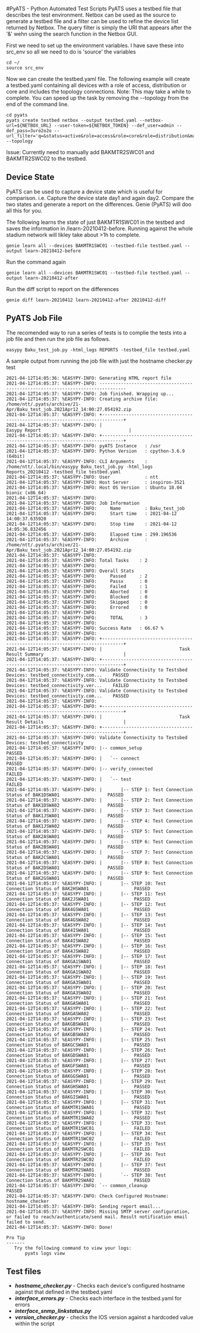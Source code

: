 #PyATS - Python Automated Test Scripts
PyATS uses a testbed file that describes the test environment. Netbox can be used as the source to generate a testbed file and a filter can be used to refine the device list returned by Netbox.
The query filter is simply the URI that appears after the '&' wehn using the search function in the Netbox GUI.

First we need to set up the environment variables. I have save these into src_env so all we need to do is 'source' the variables
```
cd ~/
source src_env
```

Now we can create the testbed.yaml file. The following example will create a testbed.yaml containing all devices with a role of access, distribution or core and includes the topology connections.
Note: This may take a while to complete. You can speed up the task by removing the --topology from the end of the command line.
```
cd pyats
pyats create testbed netbox --output testbed.yaml --netbox-url=${NETBOX_URL} --user-token=${NETBOX_TOKEN} --def_user=admin --def_pass=3uro2o2o --url_filter='q=&status=active&role=access&role=core&role=distribution&mac_address=&has_primary_ip=&local_context_data=&virtual_chassis_member=&console_ports=&console_server_ports=&power_ports=&power_outlets=&interfaces=&pass_through_ports=' --topology
```
Issue: Currently need to manually add BAKMTR2SWC01 and BAKMTR2SWC02 to the testbed.

## Device State
PyATS can be used to capture a device state which is useful for comparison. i.e. Capture the device state day1 and again day2. Compare the two states and generate a report on the differences. Genie (PyATS) will doo all this for you.

The following learns the state of just BAKMTR1SWC01 in the testbed and saves the information in /learn-20210412-before. Running against the whole stadium network will likley take about >1h to complete.
```
genie learn all --devices BAKMTR1SWC01 --testbed-file testbed.yaml --output learn-20210412-before
```

Run the command again
```
genie learn all --devices BAKMTR1SWC01 --testbed-file testbed.yaml --output learn-20210412-after
```

Run the diff script to report on the differences
```
genie diff learn-20210412 learn-20210412-after 20210412-diff
```

## PyATS Job File
The recomended way to run a series of tests is to complie the tests into a job file and then run the job file as follows. 
```
easypy Baku_test_job.py -html_logs REPORTS -testbed_file testbed.yaml
```

A sample output from running the job file with just the hostname checker.py test
```
2021-04-12T14:05:36: %EASYPY-INFO: Generating HTML report file
2021-04-12T14:05:37: %EASYPY-INFO: --------------------------------------------------------------------------------
2021-04-12T14:05:37: %EASYPY-INFO: Job finished. Wrapping up...
2021-04-12T14:05:37: %EASYPY-INFO: Creating archive file: /home/ntt/.pyats/archive/21-Apr/Baku_test_job.2021Apr12_14:00:27.054192.zip
2021-04-12T14:05:37: %EASYPY-INFO: +------------------------------------------------------------------------------+
2021-04-12T14:05:37: %EASYPY-INFO: |                                Easypy Report                                 |
2021-04-12T14:05:37: %EASYPY-INFO: +------------------------------------------------------------------------------+
2021-04-12T14:05:37: %EASYPY-INFO: pyATS Instance   : /usr
2021-04-12T14:05:37: %EASYPY-INFO: Python Version   : cpython-3.6.9 (64bit)
2021-04-12T14:05:37: %EASYPY-INFO: CLI Arguments    : /home/ntt/.local/bin/easypy Baku_test_job.py -html_logs Reports_20210412 -testbed_file testbed.yaml
2021-04-12T14:05:37: %EASYPY-INFO: User             : ntt
2021-04-12T14:05:37: %EASYPY-INFO: Host Server      : inspiron-3521
2021-04-12T14:05:37: %EASYPY-INFO: Host OS Version  : Ubuntu 18.04 bionic (x86_64)
2021-04-12T14:05:37: %EASYPY-INFO:
2021-04-12T14:05:37: %EASYPY-INFO: Job Information
2021-04-12T14:05:37: %EASYPY-INFO:     Name         : Baku_test_job
2021-04-12T14:05:37: %EASYPY-INFO:     Start time   : 2021-04-12 14:00:37.635920
2021-04-12T14:05:37: %EASYPY-INFO:     Stop time    : 2021-04-12 14:05:36.832456
2021-04-12T14:05:37: %EASYPY-INFO:     Elapsed time : 299.196536
2021-04-12T14:05:37: %EASYPY-INFO:     Archive      : /home/ntt/.pyats/archive/21-Apr/Baku_test_job.2021Apr12_14:00:27.054192.zip
2021-04-12T14:05:37: %EASYPY-INFO:
2021-04-12T14:05:37: %EASYPY-INFO: Total Tasks    : 2
2021-04-12T14:05:37: %EASYPY-INFO:
2021-04-12T14:05:37: %EASYPY-INFO: Overall Stats
2021-04-12T14:05:37: %EASYPY-INFO:     Passed     : 2
2021-04-12T14:05:37: %EASYPY-INFO:     Passx      : 0
2021-04-12T14:05:37: %EASYPY-INFO:     Failed     : 1
2021-04-12T14:05:37: %EASYPY-INFO:     Aborted    : 0
2021-04-12T14:05:37: %EASYPY-INFO:     Blocked    : 0
2021-04-12T14:05:37: %EASYPY-INFO:     Skipped    : 0
2021-04-12T14:05:37: %EASYPY-INFO:     Errored    : 0
2021-04-12T14:05:37: %EASYPY-INFO:
2021-04-12T14:05:37: %EASYPY-INFO:     TOTAL      : 3
2021-04-12T14:05:37: %EASYPY-INFO:
2021-04-12T14:05:37: %EASYPY-INFO: Success Rate   : 66.67 %
2021-04-12T14:05:37: %EASYPY-INFO:
2021-04-12T14:05:37: %EASYPY-INFO: +------------------------------------------------------------------------------+
2021-04-12T14:05:37: %EASYPY-INFO: |                             Task Result Summary                              |
2021-04-12T14:05:37: %EASYPY-INFO: +------------------------------------------------------------------------------+
2021-04-12T14:05:37: %EASYPY-INFO: Validate Connectivity to Testsbed Devices: testbed_connectivity.com...    PASSED
2021-04-12T14:05:37: %EASYPY-INFO: Validate Connectivity to Testsbed Devices: testbed_connectivity.ver...    FAILED
2021-04-12T14:05:37: %EASYPY-INFO: Validate Connectivity to Testsbed Devices: testbed_connectivity.com...    PASSED
2021-04-12T14:05:37: %EASYPY-INFO:
2021-04-12T14:05:37: %EASYPY-INFO: +------------------------------------------------------------------------------+
2021-04-12T14:05:37: %EASYPY-INFO: |                             Task Result Details                              |
2021-04-12T14:05:37: %EASYPY-INFO: +------------------------------------------------------------------------------+
2021-04-12T14:05:37: %EASYPY-INFO: Validate Connectivity to Testsbed Devices: testbed_connectivity
2021-04-12T14:05:37: %EASYPY-INFO: |-- common_setup                                                          PASSED
2021-04-12T14:05:37: %EASYPY-INFO: |   `-- connect                                                           PASSED
2021-04-12T14:05:37: %EASYPY-INFO: |-- verify_connected                                                      FAILED
2021-04-12T14:05:37: %EASYPY-INFO: |   `-- test                                                              FAILED
2021-04-12T14:05:37: %EASYPY-INFO: |       |-- STEP 1: Test Connection Status of BAK1DSWA01                  PASSED
2021-04-12T14:05:37: %EASYPY-INFO: |       |-- STEP 2: Test Connection Status of BAK1DSWA02                  PASSED
2021-04-12T14:05:37: %EASYPY-INFO: |       |-- STEP 3: Test Connection Status of BAK1JSWA01                  PASSED
2021-04-12T14:05:37: %EASYPY-INFO: |       |-- STEP 4: Test Connection Status of BAK1JSWA02                  PASSED
2021-04-12T14:05:37: %EASYPY-INFO: |       |-- STEP 5: Test Connection Status of BAK2ASWA01                  PASSED
2021-04-12T14:05:37: %EASYPY-INFO: |       |-- STEP 6: Test Connection Status of BAK2BSWA01                  PASSED
2021-04-12T14:05:37: %EASYPY-INFO: |       |-- STEP 7: Test Connection Status of BAK2CSWA01                  PASSED
2021-04-12T14:05:37: %EASYPY-INFO: |       |-- STEP 8: Test Connection Status of BAK2DSWA01                  PASSED
2021-04-12T14:05:37: %EASYPY-INFO: |       |-- STEP 9: Test Connection Status of BAK2GSWA01                  PASSED
2021-04-12T14:05:37: %EASYPY-INFO: |       |-- STEP 10: Test Connection Status of BAK2HSWA01                 PASSED
2021-04-12T14:05:37: %EASYPY-INFO: |       |-- STEP 11: Test Connection Status of BAK2JSWA01                 PASSED
2021-04-12T14:05:37: %EASYPY-INFO: |       |-- STEP 12: Test Connection Status of BAK4GSWA01                 PASSED
2021-04-12T14:05:37: %EASYPY-INFO: |       |-- STEP 13: Test Connection Status of BAK4GSWA02                 PASSED
2021-04-12T14:05:37: %EASYPY-INFO: |       |-- STEP 14: Test Connection Status of BAK4ISWA01                 PASSED
2021-04-12T14:05:37: %EASYPY-INFO: |       |-- STEP 15: Test Connection Status of BAK4ISWA02                 PASSED
2021-04-12T14:05:37: %EASYPY-INFO: |       |-- STEP 16: Test Connection Status of BAK4JSWA02                 PASSED
2021-04-12T14:05:37: %EASYPY-INFO: |       |-- STEP 17: Test Connection Status of BAKGA1SWA01                PASSED
2021-04-12T14:05:37: %EASYPY-INFO: |       |-- STEP 18: Test Connection Status of BAKGA1SWA02                PASSED
2021-04-12T14:05:37: %EASYPY-INFO: |       |-- STEP 19: Test Connection Status of BAKGA3SWA01                PASSED
2021-04-12T14:05:37: %EASYPY-INFO: |       |-- STEP 20: Test Connection Status of BAKGA3SWA02                PASSED
2021-04-12T14:05:37: %EASYPY-INFO: |       |-- STEP 21: Test Connection Status of BAKGASWA01                 PASSED
2021-04-12T14:05:37: %EASYPY-INFO: |       |-- STEP 22: Test Connection Status of BAKGASWA02                 PASSED
2021-04-12T14:05:37: %EASYPY-INFO: |       |-- STEP 23: Test Connection Status of BAKGBSWA01                 PASSED
2021-04-12T14:05:37: %EASYPY-INFO: |       |-- STEP 24: Test Connection Status of BAKGBSWA02                 PASSED
2021-04-12T14:05:37: %EASYPY-INFO: |       |-- STEP 25: Test Connection Status of BAKGCSWA01                 PASSED
2021-04-12T14:05:37: %EASYPY-INFO: |       |-- STEP 26: Test Connection Status of BAKGDSWA01                 PASSED
2021-04-12T14:05:37: %EASYPY-INFO: |       |-- STEP 27: Test Connection Status of BAKGFSWA01                 PASSED
2021-04-12T14:05:37: %EASYPY-INFO: |       |-- STEP 28: Test Connection Status of BAKGGSWA01                 PASSED
2021-04-12T14:05:37: %EASYPY-INFO: |       |-- STEP 29: Test Connection Status of BAKGHSWA01                 PASSED
2021-04-12T14:05:37: %EASYPY-INFO: |       |-- STEP 30: Test Connection Status of BAKGISWA01                 PASSED
2021-04-12T14:05:37: %EASYPY-INFO: |       |-- STEP 31: Test Connection Status of BAKMTR1SWA01               PASSED
2021-04-12T14:05:37: %EASYPY-INFO: |       |-- STEP 32: Test Connection Status of BAKMTR1SWA02               PASSED
2021-04-12T14:05:37: %EASYPY-INFO: |       |-- STEP 33: Test Connection Status of BAKMTR1SWC01               FAILED
2021-04-12T14:05:37: %EASYPY-INFO: |       |-- STEP 34: Test Connection Status of BAKMTR1SWC02               FAILED
2021-04-12T14:05:37: %EASYPY-INFO: |       |-- STEP 35: Test Connection Status of BAKMTR2SWC01               FAILED
2021-04-12T14:05:37: %EASYPY-INFO: |       |-- STEP 36: Test Connection Status of BAKMTR2SWC02               FAILED
2021-04-12T14:05:37: %EASYPY-INFO: |       |-- STEP 37: Test Connection Status of BAKMTR2SWA01               PASSED
2021-04-12T14:05:37: %EASYPY-INFO: |       `-- STEP 38: Test Connection Status of BAKMTR2SWA02               PASSED
2021-04-12T14:05:37: %EASYPY-INFO: `-- common_cleanup                                                        PASSED
2021-04-12T14:05:37: %EASYPY-INFO: Check Configured Hostname: hostname_checker
2021-04-12T14:05:37: %EASYPY-INFO: Sending report email...
2021-04-12T14:05:37: %EASYPY-INFO: Missing SMTP server configuration, or failed to reach/authenticate/send mail. Result notification email failed to send.
2021-04-12T14:05:37: %EASYPY-INFO: Done!

Pro Tip
-------
   Try the following command to view your logs:
       pyats logs view
```

## Test files

*  ***hostname_checker.py*** - Checks each device's configured hostname against that defined in the testbed.yaml
*  ***interface_errors.py*** - Checks each interface in the testbed.yaml for errors
*  ***interface_snmp_linkstatus.py*** 
*  ***version_checker.py*** - checks the IOS version against a hardcoded value within the script